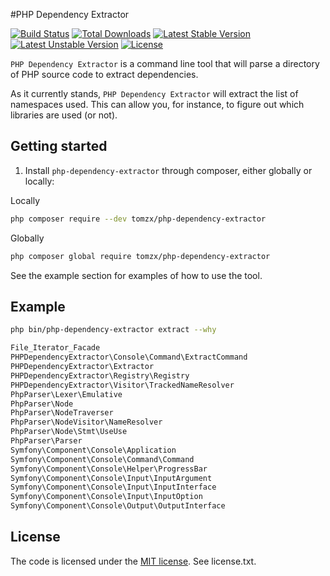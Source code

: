 #PHP Dependency Extractor

[![Build Status](https://travis-ci.org/tomzx/php-dependency-extractor.svg)](https://travis-ci.org/tomzx/php-dependency-extractor)
[![Total Downloads](https://poser.pugx.org/tomzx/php-dependency-extractor/downloads.svg)](https://packagist.org/packages/tomzx/php-dependency-extractor)
[![Latest Stable Version](https://poser.pugx.org/tomzx/php-dependency-extractor/v/stable.svg)](https://packagist.org/packages/tomzx/php-dependency-extractor)
[![Latest Unstable Version](https://poser.pugx.org/tomzx/php-dependency-extractor/v/unstable.svg)](https://packagist.org/packages/tomzx/php-dependency-extractor)
[![License](https://poser.pugx.org/tomzx/php-dependency-extractor/license.svg)](https://packagist.org/packages/tomzx/php-dependency-extractor)

`PHP Dependency Extractor` is a command line tool that will parse a directory of PHP source code to extract dependencies.

As it currently stands, `PHP Dependency Extractor` will extract the list of namespaces used. This can allow you, for instance, to figure out which libraries are used (or not).

## Getting started

1. Install `php-dependency-extractor` through composer, either globally or locally:

Locally
```bash
php composer require --dev tomzx/php-dependency-extractor
```

Globally
```bash
php composer global require tomzx/php-dependency-extractor
```

See the example section for examples of how to use the tool.

## Example

```bash
php bin/php-dependency-extractor extract --why

File_Iterator_Facade
PHPDependencyExtractor\Console\Command\ExtractCommand
PHPDependencyExtractor\Extractor
PHPDependencyExtractor\Registry\Registry
PHPDependencyExtractor\Visitor\TrackedNameResolver
PhpParser\Lexer\Emulative
PhpParser\Node
PhpParser\NodeTraverser
PhpParser\NodeVisitor\NameResolver
PhpParser\Node\Stmt\UseUse
PhpParser\Parser
Symfony\Component\Console\Application
Symfony\Component\Console\Command\Command
Symfony\Component\Console\Helper\ProgressBar
Symfony\Component\Console\Input\InputArgument
Symfony\Component\Console\Input\InputInterface
Symfony\Component\Console\Input\InputOption
Symfony\Component\Console\Output\OutputInterface
```


## License

The code is licensed under the [MIT license](http://choosealicense.com/licenses/mit/). See license.txt.